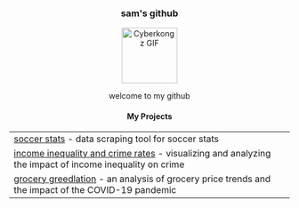 <div align="center" ; background-size: cover; background-position: center; padding: 20px;">
    <h3>sam's github </h3>
    <p align="center">
        <a href="https://media.tenor.com/WWt-bBPOct0AAAAj/cyberkongz-kongz.gif">
                <img src="https://media.tenor.com/WWt-bBPOct0AAAAj/cyberkongz-kongz.gif" width="100" alt="Cyberkongz GIF"/>
            </a>
        </a>
    </p>
  <p align="center">
    <p> welcome to my github </p>
    <h4 align="center">My Projects</h4>
    <table align="center">
    <tr>
        <td><a href="https://github.com/too1e/soccer">soccer stats</a> - data scraping tool for soccer stats</td>
    </tr>
    <tr>
        <td><a href="https://github.com/too1e/crime">income inequality and crime rates</a> - visualizing and analyzing the impact of income inequality on crime</td>
    </tr>
     <tr>
        <td><a href="https://github.com/too1e/inflation">grocery greedlation</a> - an analysis of grocery price trends and the impact of the COVID-19 pandemic</td>
    </tr>
</table>

</div>
